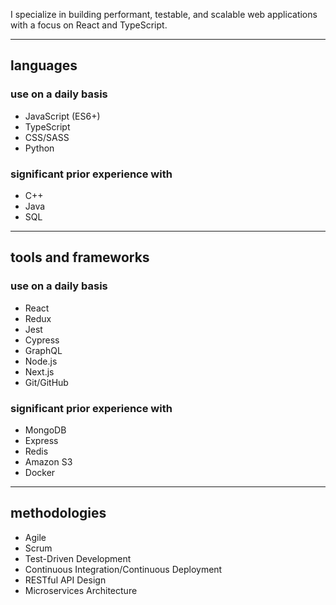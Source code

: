 I specialize in building performant, testable, and scalable web applications
with a focus on React and TypeScript.

---

## languages

### use on a daily basis

- JavaScript (ES6+)
- TypeScript
- CSS/SASS
- Python

### significant prior experience with

- C++
- Java
- SQL

---

## tools and frameworks

### use on a daily basis

- React
- Redux
- Jest
- Cypress
- GraphQL
- Node.js
- Next.js
- Git/GitHub

### significant prior experience with

- MongoDB
- Express
- Redis
- Amazon S3
- Docker

---

## methodologies

- Agile
- Scrum
- Test-Driven Development
- Continuous Integration/Continuous Deployment
- RESTful API Design
- Microservices Architecture
